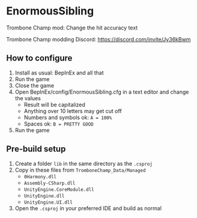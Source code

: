 # EnormousSibling

Trombone Champ mod: Change the hit accuracy text

Trombone Champ modding Discord: https://discord.com/invite/Jy36kBwm

## How to configure

1. Install as usual: BepInEx and all that
2. Run the game
3. Close the game
4. Open BepInEx/config/EnormousSibling.cfg in a text editor and change the values
    - Result will be capitalized
    - Anything over 10 letters may get cut off
    - Numbers and symbols ok: `A = 100%`
    - Spaces ok: `B = PRETTY GOOD`
5. Run the game

## Pre-build setup

1. Create a folder `lib` in the same directory as the `.csproj`
2. Copy in these files from `TromboneChamp_Data/Managed`
    - `0Harmony.dll`
    - `Assembly-CSharp.dll`
    - `UnityEngine.CoreModule.dll`
    - `UnityEngine.dll`
    - `UnityEngine.UI.dll`
3. Open the `.csproj` in your preferred IDE and build as normal
